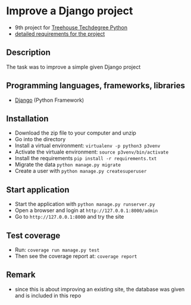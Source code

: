 # Improve a Django project
- 9th project for [Treehouse Techdegree Python](https://teamtreehouse.com/techdegree/python-web-development)
- [detailed requirements for the project](docs/assignment.md)

## Description
The task was to improve a simple given Django project

## Programming languages, frameworks, libraries
- [Django](https://www.djangoproject.com/) (Python Framework)

## Installation
- Download the zip file to your computer and unzip
- Go into the directory
- Install a virtual environment:
    `virtualenv -p python3 p3venv`
- Activate the virtuale environment:
    `source p3venv/bin/activate`
- Install the requirements
    `pip install -r requirements.txt`
- Migrate the data `python manage.py migrate`
- Create a user with `python manage.py createsuperuser`    

## Start application
- Start the application with `python manage.py runserver.py`
- Open a browser and login at `http://127.0.0.1:8000/admin`
- Go to `http://127.0.0.1:8000` and try the site

## Test coverage
- Run: `coverage run manage.py test`
- Then see the coverage report at: `coverage report`

## Remark
- since this is about improving an existing site, the database was given and is included in this
repo

